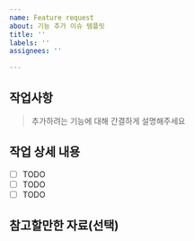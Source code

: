 ```yaml
---
name: Feature request
about: 기능 추가 이슈 템플릿
title: ''
labels: ''
assignees: ''

---
```


## 작업사항

> 추가하려는 기능에 대해 간결하게 설명해주세요

## 작업 상세 내용

- [ ] TODO
- [ ] TODO
- [ ] TODO

## 참고할만한 자료(선택)
